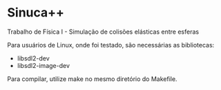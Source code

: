 # Sinuca++
Trabalho de Física I - Simulação de colisões elásticas entre esferas

Para usuários de Linux, onde foi testado, são necessárias as bibliotecas:
 * libsdl2-dev
 * libsdl2-image-dev

Para compilar, utilize make no mesmo diretório do Makefile.
